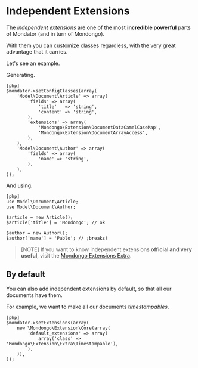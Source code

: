 Independent Extensions
==========================

The _independent extensions_ are one of the most **incredible powerful** parts
of Mondator (and in turn of Mondongo).

With them you can customize classes regardless, with the very great advantage that it carries.

Let's see an example.

Generating.

    [php]
    $mondator->setConfigClasses(array(
        'Model\Document\Article' => array(
            'fields' => array(
                'title'   => 'string',
                'content' => 'string',
            ),
            'extensions' => array(
                'Mondongo\Extension\DocumentDataCamelCaseMap',
                'Mondongo\Extension\DocumentArrayAccess',
            ),
        ),
        'Model\Document\Author' => array(
            'fields' => array(
                'name' => 'string',
            ),
        ),
    ));

And using.

    [php]
    use Model\Document\Article;
    use Model\Document\Author;

    $article = new Article();
    $article['title'] = 'Mondongo'; // ok

    $author = new Author();
    $author['name'] = 'Pablo'; // ¡breaks!

>[NOTE]
>If you want to know independent extensions **official and very useful**, visit
>the [Mondongo Extensions Extra](http://mondongo.es/documentation).

By default
----------

You can also add independent extensions by default, so that all our documents have them.

For example, we want to make all our documents _timestampables_.

    [php]
    $mondator->setExtensions(array(
        new \Mondongo\Extension\Core(array(
            'default_extensions' => array(
                array('class' => 'Mondongo\Extension\Extra\Timestampable'),
            ),
        )),
    ));
